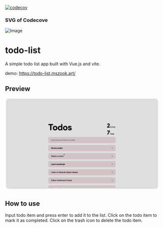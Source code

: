 [![codecov](https://codecov.io/gh/Welander1994/DevelopmentEnvironment/branch/main/graph/badge.svg?token=jFPhxPEehl)](https://codecov.io/gh/Welander1994/DevelopmentEnvironment)

### SVG of Codecove
![Image](https://codecov.io/gh/Welander1994/DevelopmentEnvironment/branch/main/graphs/sunburst.svg?token=jFPhxPEehl)

# todo-list

A simple todo list app built with Vue.js and vite.

demo: https://todo-list.mszook.art/


## Preview

![prev](/img/prev.png)

## How to use

Input todo item and press enter to add it to the list. Click on the todo item to mark it as completed. Click on the trash icon to delete the todo item.

